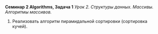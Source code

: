 **Семинар 2 Algorithms, Задачa 1**
*Урок 2. Структуры данных. Массивы. Алгоритмы массивов.*

1. Реализовать алгоритм пирамидальной сортировки (сортировка кучей).